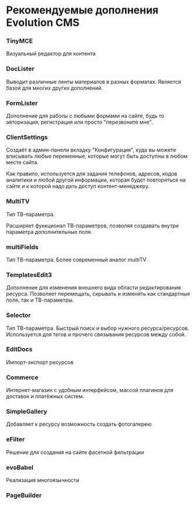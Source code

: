 # Рекомендуемые дополнения Evolution CMS #



### TinyMCE ###
Визуальный редактор для контента 

### DocLister ###
Выводит различные ленты материалов в разных форматах. Является базой для многих других дополнений.

### FormLister ###
Дополнение для работы с любыми формами на сайте, будь то авторизация, регистрация или просто "перезвоните мне".

### ClientSettings ###
Создаёт в админ-панели вкладку "Конфигурация", куда вы можете вписывать любые переменные, которые могут быть доступны в любом месте сайта.

Как правило, используется для задания телефонов, адресов, кодов аналитики и любой другой информации, которая будет повторяться на сайте и к которой надо дать доступ контент-менеджеру.

### MultiTV ###
Тип ТВ-параметра.

Расширяет функционал ТВ-параметров, позволяя создавать внутри параметра дополнительные поля.

### multiFields ###
Тип ТВ-параметра.
Более современный аналог multiTV

### TemplatesEdit3 ###
Дополнение для изменения внешнего вида области редактирования ресурса. Позволяет перемещать, скрывать и изменять как стандартные поля, так и ТВ-параметры.

### Selector ###
Тип ТВ-параметра.
Быстрый поиск и выбор нужного ресурса/ресурсов. Используется для тегов и прочего связывания ресурсов между собой.

### EditDocs ###
Импорт-экспорт ресурсов

### Commerce ###
Интернет-магазин с удобным интерфейсом, массой плагинов для доставок и платёжных систем.

### SimpleGallery ###
Добавляет к ресурсу возможность создать фотогалерею

### eFilter ###
Решение для создания на сайте фасетной фильтрации

### evoBabel ###
Реализация многоязычности

### PageBuilder ###



